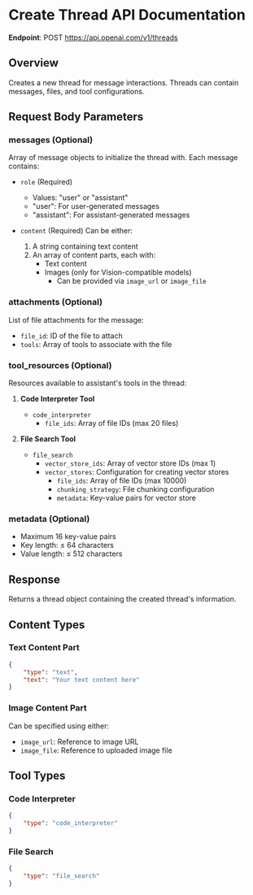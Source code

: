 # Create Thread API Documentation

**Endpoint**: POST https://api.openai.com/v1/threads

## Overview
Creates a new thread for message interactions. Threads can contain messages, files, and tool configurations.

## Request Body Parameters

### messages (Optional)
Array of message objects to initialize the thread with. Each message contains:

- `role` (Required)
  - Values: "user" or "assistant"
  - "user": For user-generated messages
  - "assistant": For assistant-generated messages

- `content` (Required)
  Can be either:
  1. A string containing text content
  2. An array of content parts, each with:
     - Text content
     - Images (only for Vision-compatible models)
       - Can be provided via `image_url` or `image_file`

### attachments (Optional)
List of file attachments for the message:
- `file_id`: ID of the file to attach
- `tools`: Array of tools to associate with the file

### tool_resources (Optional)
Resources available to assistant's tools in the thread:

1. **Code Interpreter Tool**
   - `code_interpreter`
     - `file_ids`: Array of file IDs (max 20 files)

2. **File Search Tool**
   - `file_search`
     - `vector_store_ids`: Array of vector store IDs (max 1)
     - `vector_stores`: Configuration for creating vector stores
       - `file_ids`: Array of file IDs (max 10000)
       - `chunking_strategy`: File chunking configuration
       - `metadata`: Key-value pairs for vector store

### metadata (Optional)
- Maximum 16 key-value pairs
- Key length: ≤ 64 characters
- Value length: ≤ 512 characters

## Response
Returns a thread object containing the created thread's information.

## Content Types

### Text Content Part
```json
{
    "type": "text",
    "text": "Your text content here"
}
```

### Image Content Part
Can be specified using either:
- `image_url`: Reference to image URL
- `image_file`: Reference to uploaded image file

## Tool Types

### Code Interpreter
```json
{
    "type": "code_interpreter"
}
```

### File Search
```json
{
    "type": "file_search"
}
```